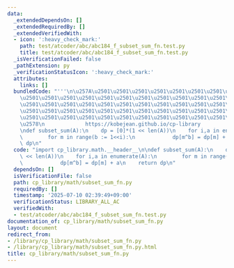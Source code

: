 ```yaml
---
data:
  _extendedDependsOn: []
  _extendedRequiredBy: []
  _extendedVerifiedWith:
  - icon: ':heavy_check_mark:'
    path: test/atcoder/abc/abc184_f_subset_sum_fn.test.py
    title: test/atcoder/abc/abc184_f_subset_sum_fn.test.py
  _isVerificationFailed: false
  _pathExtension: py
  _verificationStatusIcon: ':heavy_check_mark:'
  attributes:
    links: []
  bundledCode: "'''\n\u257A\u2501\u2501\u2501\u2501\u2501\u2501\u2501\u2501\u2501\u2501\
    \u2501\u2501\u2501\u2501\u2501\u2501\u2501\u2501\u2501\u2501\u2501\u2501\u2501\
    \u2501\u2501\u2501\u2501\u2501\u2501\u2501\u2501\u2501\u2501\u2501\u2501\u2501\
    \u2501\u2501\u2501\u2501\u2501\u2501\u2501\u2501\u2501\u2501\u2501\u2501\u2501\
    \u2501\u2501\u2501\u2501\u2501\u2501\u2501\u2501\u2501\u2501\u2501\u2501\u2501\
    \u2578\n             https://kobejean.github.io/cp-library               \n'''\n\
    \ndef subset_sum(A):\n    dp = [0]*(1 << len(A))\n    for i,a in enumerate(A):\n\
    \        for m in range(b := 1<<i):\n            dp[m^b] = dp[m] + a\n    return\
    \ dp\n"
  code: "import cp_library.math.__header__\n\ndef subset_sum(A):\n    dp = [0]*(1\
    \ << len(A))\n    for i,a in enumerate(A):\n        for m in range(b := 1<<i):\n\
    \            dp[m^b] = dp[m] + a\n    return dp\n"
  dependsOn: []
  isVerificationFile: false
  path: cp_library/math/subset_sum_fn.py
  requiredBy: []
  timestamp: '2025-07-10 02:39:49+09:00'
  verificationStatus: LIBRARY_ALL_AC
  verifiedWith:
  - test/atcoder/abc/abc184_f_subset_sum_fn.test.py
documentation_of: cp_library/math/subset_sum_fn.py
layout: document
redirect_from:
- /library/cp_library/math/subset_sum_fn.py
- /library/cp_library/math/subset_sum_fn.py.html
title: cp_library/math/subset_sum_fn.py
---
```

